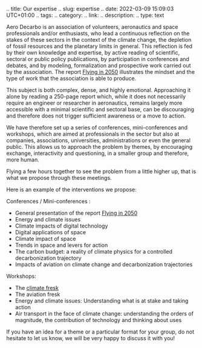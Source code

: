 .. title: Our expertise
.. slug: expertise
.. date: 2022-03-09 15:09:03 UTC+01:00
.. tags: 
.. category: 
.. link: 
.. description: 
.. type: text

Aero Decarbo is an association of volunteers, aeronautics and space professionals and/or enthusiasts, who lead a continuous reflection on the stakes of these sectors in the context of the climate change, the depletion of fossil resources and the planetary limits in general. This reflection is fed by their own knowledge and expertise, by active reading of scientific, sectoral or public policy publications, by participation in conferences and debates, and by modeling, formalization and prospective work carried out by the association. The report [Flying in 2050](link://slug/pve2050) illustrates the mindset and the type of work that the association is able to produce.

This subject is both complex, dense, and highly emotional.  Approaching it alone by reading a 250-page report which, while it does not necessarily require an engineer or researcher in aeronautics, remains largely more accessible with a minimal scientific and sectoral base, can be discouraging and therefore does not trigger sufficient awareness or a move to action. 

We have therefore set up a series of conferences, mini-conferences and workshops, which are aimed at professionals in the sector but also at companies, associations, universities, administrations or even the general public. This allows us to approach the problem by themes, by encouraging exchange, interactivity and questioning, in a smaller group and therefore, more human. 

Flying a few hours together to see the problem from a little higher up, that is what we propose through these meetings.

Here is an example of the interventions we propose:

Conferences / Mini-conferences :

* General presentation of the report [Flying in 2050](link://slug/pve2050)
* Energy and climate issues
* Climate impacts of digital technology
* Digital applications of space
* Climate impact of space
* Trends in space and levers for action
* The carbon budget: a reality of climate physics for a controlled decarbonization trajectory
* Impacts of aviation on climate change and decarbonization trajectories

Workshops:

- The [climate fresk](https://climatefresk.org/)
- The aviation fresk
- Energy and climate issues: Understanding what is at stake and taking action
- Air transport in the face of climate change: understanding the orders of magnitude, the contribution of technology and thinking about uses

If you have an idea for a theme or a particular format for your group, do not hesitate to let us know, we will be very happy to discuss it with you!


